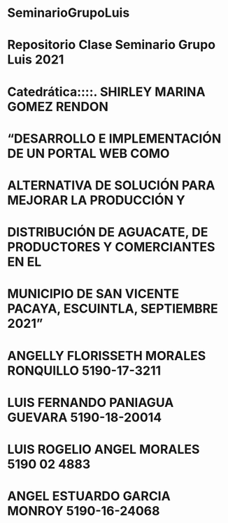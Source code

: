 # SeminarioGrupoLuis
# Repositorio Clase Seminario Grupo Luis 2021


# Catedrática::::.   SHIRLEY MARINA GOMEZ RENDON

# “DESARROLLO E IMPLEMENTACIÓN DE UN PORTAL WEB COMO 
# ALTERNATIVA DE SOLUCIÓN PARA MEJORAR LA PRODUCCIÓN Y 
# DISTRIBUCIÓN DE AGUACATE, DE PRODUCTORES Y COMERCIANTES EN EL 
# MUNICIPIO DE SAN VICENTE PACAYA, ESCUINTLA, SEPTIEMBRE 2021”


# ANGELLY FLORISSETH MORALES RONQUILLO  5190-17-3211
# LUIS FERNANDO PANIAGUA GUEVARA        5190-18-20014
# LUIS ROGELIO ANGEL MORALES            5190 02 4883
# ANGEL ESTUARDO GARCIA MONROY          5190-16-24068




